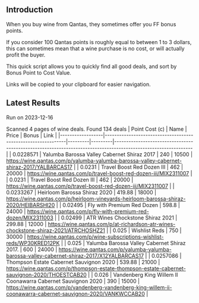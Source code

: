 ## Introduction

When you buy wine from Qantas, they sometimes offer you FF bonus points. 

If you consider 100 Qantas points is roughly equal to between 1 to 3 dollars, this can sometimes mean that a wine purchase is no cost, or will actually profit the buyer.

This quick script allows you to quickly find all good deals, and sort by Bonus Point to Cost Value.

Links will be copied to your clipboard for easier navigation.

## Latest Results

Run on 2023-12-16

Scanned 4 pages of wine deals.
Found 134 deals
|   Point Cost (c) | Name                                                         |   Price |   Bonus | Link                                                                                                          |
|------------------|--------------------------------------------------------------|---------|---------|---------------------------------------------------------------------------------------------------------------|
|        0.0228571 | Yalumba Barossa Valley Cabernet Shiraz 2017                  |  240    |   10500 | https://wine.qantas.com/p/yalumba-yalumba-barossa-valley-cabernet-shiraz-2017/YALBARCAS17                     |
|        0.0231    | Travel Boost Red Dozen III                                   |  462    |   20000 | https://wine.qantas.com/p/travel-boost-red-dozen-iii/MIX2311007                                               |
|        0.0231    | Travel Boost Red Dozen III                                   |  462    |   20000 | https://wine.qantas.com/p/travel-boost-red-dozen-iii/MIX2311007                                               |
|        0.0233267 | Heirloom Barossa Shiraz 2020                                 |  419.88 |   18000 | https://wine.qantas.com/p/heirloom-vineyards-heirloom-barossa-shiraz-2020/HEIBARSHI20                         |
|        0.02495   | Fly with Premium Red Dozen                                   |  598.8  |   24000 | https://wine.qantas.com/p/fly-with-premium-red-dozen/MIX2311003                                               |
|        0.02499   | ATR Wines Chockstone Shiraz 2021                             |  299.88 |   12000 | https://wine.qantas.com/p/at-richardson-atr-wines-chockstone-shiraz-2021/ATRCHOSHZ21                          |
|        0.025     | Wishlist Reds                                                |  750    |   30000 | https://wine.qantas.com/p/wine-subscriptions-wishlist-reds/WP30KRED12PK                                       |
|        0.025     | Yalumba Barossa Valley Cabernet Shiraz 2017.                 |  600    |   24000 | https://wine.qantas.com/p/yalumba-yalumba-barossa-valley-cabernet-shiraz-2017/X12YALBARCAS17                  |
|        0.0257086 | Thompson Estate Cabernet Sauvignon 2020                      |  539.88 |   21000 | https://wine.qantas.com/p/thompson-estate-thompson-estate-cabernet-sauvignon-2020/THOESTCAB20                 |
|        0.026     | Vandenberg King Willem II Coonawarra Cabernet Sauvignon 2020 |  390    |   15000 | https://wine.qantas.com/p/vandenberg-vandenberg-king-willem-ii-coonawarra-cabernet-sauvignon-2020/VANKWCCAB20 |

